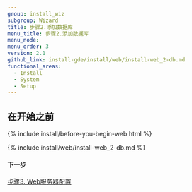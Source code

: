 ```yaml
---
group: install_wiz
subgroup: Wizard
title: 步骤2.添加数据库
menu_title: 步骤2.添加数据库
menu_node:
menu_order: 3
version: 2.1
github_link: install-gde/install/web/install-web_2-db.md
functional_areas:
  - Install
  - System
  - Setup
---
```


## 在开始之前
{% include install/before-you-begin-web.html %}

{% include install/web/install-web_2-db.md %}

#### 下一步
<a href="{{ page.baseurl }}/install-gde/install/web/install-web_3-web-conf.html">步骤3. Web服务器配置</a>
